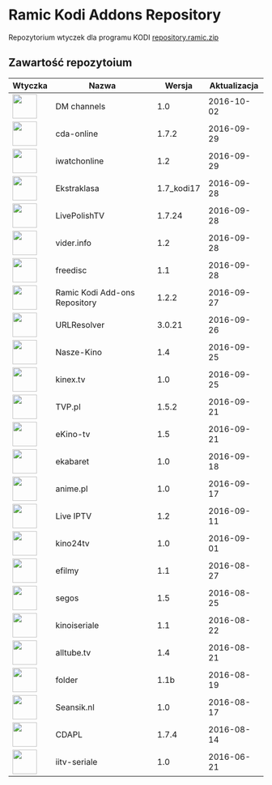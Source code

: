# Ramic Kodi Addons Repository
Repozytorium wtyczek dla programu KODI
[repository.ramic.zip](https://github.com/ramicspa/kodi/raw/master/repository.ramic.zip)
## Zawartość repozytoium
|Wtyczka|Nazwa|Wersja|Aktualizacja|
|---|---|---|---|
|<img src="https://raw.githubusercontent.com/ramicspa/kodi/master/zips/plugin.video.dmchannels/icon.png" width="48">|DM channels|1.0|2016-10-02
|<img src="https://raw.githubusercontent.com/ramicspa/kodi/master/zips/plugin.video.cdaonline/icon.png" width="48">|cda-online|1.7.2|2016-09-29
|<img src="https://raw.githubusercontent.com/ramicspa/kodi/master/zips/plugin.video.iwatchonline/icon.png" width="48">|iwatchonline|1.2|2016-09-29
|<img src="https://raw.githubusercontent.com/ramicspa/kodi/master/zips/plugin.video.ekstraklasa/icon.png" width="48">|Ekstraklasa|1.7_kodi17|2016-09-28
|<img src="https://raw.githubusercontent.com/ramicspa/kodi/master/zips/plugin.video.LivePolishTV/icon.png" width="48">|LivePolishTV|1.7.24|2016-09-28
|<img src="https://raw.githubusercontent.com/ramicspa/kodi/master/zips/plugin.video.viderpl/icon.png" width="48">|vider.info|1.2|2016-09-28
|<img src="https://raw.githubusercontent.com/ramicspa/kodi/master/zips/plugin.video.freedisc.pl/icon.png" width="48">|freedisc|1.1|2016-09-28
|<img src="https://raw.githubusercontent.com/ramicspa/kodi/master/zips/repository.ramic/icon.png" width="48">|Ramic Kodi Add-ons Repository|1.2.2|2016-09-27
|<img src="https://raw.githubusercontent.com/ramicspa/kodi/master/zips/script.module.urlresolver/icon.png" width="48">|URLResolver|3.0.21|2016-09-26
|<img src="https://raw.githubusercontent.com/ramicspa/kodi/master/zips/plugin.video.naszekino/icon.png" width="48">|Nasze-Kino|1.4|2016-09-25
|<img src="https://raw.githubusercontent.com/ramicspa/kodi/master/zips/plugin.video.kinex.tv/icon.png" width="48">|kinex.tv|1.0|2016-09-25
|<img src="https://raw.githubusercontent.com/ramicspa/kodi/master/zips/plugin.video.TVP.pl/icon.png" width="48">|TVP.pl|1.5.2|2016-09-21
|<img src="https://raw.githubusercontent.com/ramicspa/kodi/master/zips/plugin.video.ekinotv/icon.png" width="48">|eKino-tv|1.5|2016-09-21
|<img src="https://raw.githubusercontent.com/ramicspa/kodi/master/zips/plugin.video.ekabaretpl/icon.png" width="48">|ekabaret|1.0|2016-09-18
|<img src="https://raw.githubusercontent.com/ramicspa/kodi/master/zips/plugin.video.anime.pl/icon.png" width="48">|anime.pl|1.0|2016-09-17
|<img src="https://raw.githubusercontent.com/ramicspa/kodi/master/zips/plugin.video.LiveIPTV/icon.png" width="48">|Live IPTV|1.2|2016-09-11
|<img src="https://raw.githubusercontent.com/ramicspa/kodi/master/zips/plugin.video.kino24tv/icon.png" width="48">|kino24tv|1.0|2016-09-01
|<img src="https://raw.githubusercontent.com/ramicspa/kodi/master/zips/plugin.video.efilmy/icon.png" width="48">|efilmy|1.1|2016-08-27
|<img src="https://raw.githubusercontent.com/ramicspa/kodi/master/zips/plugin.video.segos/icon.png" width="48">|segos|1.5|2016-08-25
|<img src="https://raw.githubusercontent.com/ramicspa/kodi/master/zips/plugin.video.kinoiseriale/icon.png" width="48">|kinoiseriale|1.1|2016-08-22
|<img src="https://raw.githubusercontent.com/ramicspa/kodi/master/zips/plugin.video.alltube.tv/icon.png" width="48">|alltube.tv|1.4|2016-08-21
|<img src="https://raw.githubusercontent.com/ramicspa/kodi/master/zips/plugin.video.folderramic/icon.png" width="48">|folder|1.1b|2016-08-19
|<img src="https://raw.githubusercontent.com/ramicspa/kodi/master/zips/plugin.video.seansik.nl/icon.png" width="48">|Seansik.nl|1.0|2016-08-17
|<img src="https://raw.githubusercontent.com/ramicspa/kodi/master/zips/plugin.video.cdapl/icon.png" width="48">|CDAPL|1.7.4|2016-08-14
|<img src="https://raw.githubusercontent.com/ramicspa/kodi/master/zips/plugin.video.iitv/icon.png" width="48">|iitv-seriale|1.0|2016-06-21
